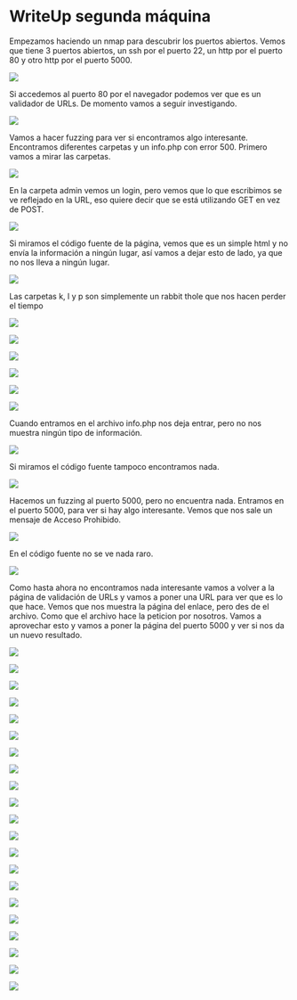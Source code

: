 # WriteUp segunda máquina

Empezamos haciendo un nmap para descubrir los puertos abiertos. Vemos que tiene 3 puertos abiertos, un ssh por el puerto 22, un http por el puerto 80 y otro http por el puerto 5000.

![](/Documentacion/Feedback/Grupo5/img_A10/2024-04-04_18-08.png)

Si accedemos al puerto 80 por el navegador podemos ver que es un validador de URLs. De momento vamos a seguir investigando.

![](/Documentacion/Feedback/Grupo5/img_A10/2024-04-04_18-10.png)

Vamos a hacer fuzzing para ver si encontramos algo interesante. Encontramos diferentes carpetas y un info.php con error 500. Primero vamos a mirar las carpetas.

![](/Documentacion/Feedback/Grupo5/img_A10/2024-04-05_16-06.png)

En la carpeta admin vemos un login, pero vemos que lo que escribimos se ve reflejado en la URL, eso quiere decir que se está utilizando GET en vez de POST.

![](/Documentacion/Feedback/Grupo5/img_A10/2024-04-05_16-17.png)

Si miramos el código fuente de la página, vemos que es un simple html y no envía la información a ningún lugar, así vamos a dejar esto de lado, ya que no nos lleva a ningún lugar.

![](/Documentacion/Feedback/Grupo5/img_A10/2024-04-05_16-17_1.png)

Las carpetas k, l y p son simplemente un rabbit thole que nos hacen perder el tiempo

![](/Documentacion/Feedback/Grupo5/img_A10/2024-04-05_16-20.png)

![](/Documentacion/Feedback/Grupo5/img_A10/2024-04-05_16-20_1.png)

![](/Documentacion/Feedback/Grupo5/img_A10/2024-04-05_16-20_2.png)

![](/Documentacion/Feedback/Grupo5/img_A10/2024-04-05_16-20_3.png)

![](/Documentacion/Feedback/Grupo5/img_A10/2024-04-05_16-21.png)

![](/Documentacion/Feedback/Grupo5/img_A10/2024-04-05_16-21_1.png)

Cuando entramos en el archivo info.php nos deja entrar, pero no nos muestra ningún tipo de información.

![](/Documentacion/Feedback/Grupo5/img_A10/2024-04-05_16-22.png)

Si miramos el código fuente tampoco encontramos nada.

![](/Documentacion/Feedback/Grupo5/img_A10/2024-04-05_16-22_1.png)

Hacemos un fuzzing al puerto 5000, pero no encuentra nada. Entramos en el puerto 5000, para ver si hay algo interesante. Vemos que nos sale un mensaje de Acceso Prohibido.

![](/Documentacion/Feedback/Grupo5/img_A10/2024-04-04_18-10_1.png)

En el código fuente no se ve nada raro.

![](/Documentacion/Feedback/Grupo5/img_A10/2024-04-05_16-23.png)

Como hasta ahora no encontramos nada interesante vamos a volver a la página de validación de URLs y vamos a poner una URL para ver que es lo que hace. Vemos que nos muestra la página del enlace, pero des de el archivo. Como que el archivo hace la peticion por nosotros. Vamos a aprovechar esto y vamos a poner la página del puerto 5000 y ver si nos da un nuevo resultado.

![](/Documentacion/Feedback/Grupo5/img_A10/2024-04-05_16-24.png)

![](/Documentacion/Feedback/Grupo5/img_A10/2024-04-05_16-24_1.png)

![](/Documentacion/Feedback/Grupo5/img_A10/2024-04-05_16-25.png)

![](/Documentacion/Feedback/Grupo5/img_A10/2024-04-05_16-25_1.png)

![](/Documentacion/Feedback/Grupo5/img_A10/2024-04-05_16-26.png)

![](/Documentacion/Feedback/Grupo5/img_A10/2024-04-05_16-37.png)

![](/Documentacion/Feedback/Grupo5/img_A10/2024-04-05_16-38.png)

![](/Documentacion/Feedback/Grupo5/img_A10/2024-04-05_16-40.png)

![](/Documentacion/Feedback/Grupo5/img_A10/2024-04-05_16-50.png)

![](/Documentacion/Feedback/Grupo5/img_A10/2024-04-05_16-51.png)

![](/Documentacion/Feedback/Grupo5/img_A10/2024-04-05_16-53.png)

![](/Documentacion/Feedback/Grupo5/img_A10/2024-04-05_16-54.png)

![](/Documentacion/Feedback/Grupo5/img_A10/2024-04-05_16-57.png)

![](/Documentacion/Feedback/Grupo5/img_A10/2024-04-05_17-07.png)

![](/Documentacion/Feedback/Grupo5/img_A10/2024-04-05_17-08_1.png)

![](/Documentacion/Feedback/Grupo5/img_A10/2024-04-05_17-28.png)

![](/Documentacion/Feedback/Grupo5/img_A10/2024-04-05_17-31.png)

![](/Documentacion/Feedback/Grupo5/img_A10/2024-04-05_17-37.png)

![](/Documentacion/Feedback/Grupo5/img_A10/.png)

![](/Documentacion/Feedback/Grupo5/img_A10/.png)

![](/Documentacion/Feedback/Grupo5/img_A10/.png)